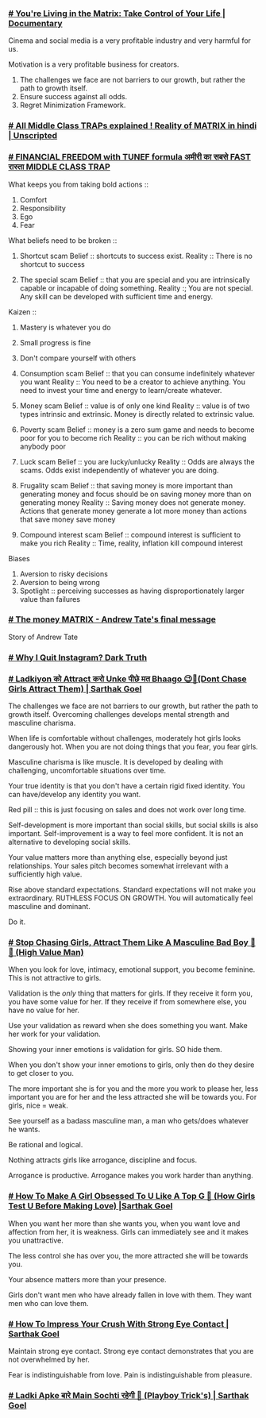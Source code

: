 ### [# You're Living in the Matrix: Take Control of Your Life | Documentary](https://www.youtube.com/watch?v=SUMjIpDXZNQ)

Cinema and social media is a very profitable industry and very harmful for us.

Motivation is a very profitable business for creators.

1. The challenges we face are not barriers to our growth, but rather the path to growth itself.
2. Ensure success against all odds.
3. Regret Minimization Framework.


### [# All Middle Class TRAPs explained ! Reality of MATRIX in hindi | Unscripted](https://www.youtube.com/watch?v=Tr3EoZVENms)


### [# FINANCIAL FREEDOM with TUNEF formula अमीरी का सबसे FAST रास्ता MIDDLE CLASS TRAP](https://youtu.be/CJKXgC2Vt9Y?feature=shared)

What keeps you from taking bold actions ::
1. Comfort
2. Responsibility
3. Ego
4. Fear


What beliefs need to be broken ::

1. Shortcut scam
Belief :: shortcuts to success exist.
Reality :: There is no shortcut to success

2. The special scam
Belief :: that you are special and you are intrinsically capable or incapable of doing something.
Reality :; You are not special. Any skill can be developed with sufficient time and energy.

Kaizen ::
1. Mastery is whatever you do
2. Small progress is fine
3. Don't compare yourself with others

3. Consumption scam
Belief :: that you can consume indefinitely whatever you want
Reality :: You need to be a creator to achieve anything. You need to invest your time and energy to learn/create whatever.

4. Money scam
Belief :: value is of only one kind
Reality :: value is of two types intrinsic and extrinsic. Money is directly related to extrinsic value.


5. Poverty scam
Belief :: money is a zero sum game and needs to become poor for you to become rich
Reality :: you can be rich without making anybody poor


6. Luck scam
Belief :: you are lucky/unlucky
Reality :: Odds are always the scams. Odds exist independently of whatever you are doing.

7. Frugality scam
Belief :: that saving money is more important than generating money and focus should be on saving money more than on generating money
Reality :: Saving money does not generate money. Actions that generate money generate a lot more money than actions that save money save money


8. Compound interest scam
Belief :: compound interest is sufficient to make you rich
Reality :: Time, reality, inflation kill compound interest



Biases

1. Aversion to risky decisions
2. Aversion to being wrong
3. Spotlight :: perceiving successes as having disproportionately larger value than failures


### [# The money MATRIX - Andrew Tate's final message](https://youtu.be/SRsmphnSkFo?feature=shared)

Story of Andrew Tate


### [# Why I Quit Instagram? Dark Truth](https://youtu.be/NJfZXB4bTWA?feature=shared)



### [# Ladkiyon को Attract करो Unke पीछे मत Bhaago 😉👠(Dont Chase Girls Attract Them) | Sarthak Goel](https://youtu.be/G2aVkReG_Bg?feature=shared)

The challenges we face are not barriers to our growth, but rather the path to growth itself. Overcoming challenges develops mental strength and masculine charisma.

When life is comfortable without challenges, moderately hot girls looks dangerously hot. When you are not doing things that you fear, you fear girls.

Masculine charisma is like muscle. It is developed by dealing with challenging, uncomfortable situations over time.

Your true identity is that you don't have a certain rigid fixed identity. You can have/develop any identity you want. 


Red pill :: this is just focusing on sales and does not work over long time.


Self-development is more important than social skills, but social skills is also important. Self-improvement is a way to feel more confident. It is not an alternative to developing social skills.

Your value matters more than anything else, especially beyond just relationships. Your sales pitch becomes somewhat irrelevant with a sufficiently high value.


Rise above standard expectations. Standard expectations will not make you extraordinary. RUTHLESS FOCUS ON GROWTH. You will automatically feel masculine and dominant.

Do it.



### [# Stop Chasing Girls, Attract Them Like A Masculine Bad Boy 🗿💯 (High Value Man)](https://www.youtube.com/watch?v=pr1G3zujBfo)

When you look for love, intimacy, emotional support, you become feminine. This is not attractive to girls.

Validation is the *only* thing that matters for girls. If they receive it form you, you have some value for her. If they receive if from somewhere else, you have no value for her.

Use your validation as reward when she does something you want. Make her work for your validation.

Showing your inner emotions is validation for girls. SO hide them.

When you don't show your inner emotions to girls, only then do they desire to get closer to you.

The more important she is for you and the more you work to please her, less important you are for her and the less attracted she will be towards you. For girls, nice = weak.

See yourself as a badass masculine man, a man who gets/does whatever he wants.

Be rational and logical.

Nothing attracts girls like arrogance, discipline and focus.

Arrogance is productive. Arrogance makes you work harder than anything.





### [# How To Make A Girl Obsessed To U Like A Top G 🤤 (How Girls Test U Before Making Love) |Sarthak Goel](https://www.youtube.com/watch?v=wcWPP9sVhgc)

When you want her more than she wants you, when you want love and affection from her, it is weakness. Girls can immediately see and it makes you unattractive.

The less control she has over you, the more attracted she will be towards you.

Your absence matters more than your presence.

Girls don't want men who have already fallen in love with them. They want men who can love them.




### [# How To Impress Your Crush With Strong Eye Contact | Sarthak Goel](https://www.youtube.com/watch?v=d6Bl-5rWv68)

Maintain strong eye contact. Strong eye contact demonstrates that you are not overwhelmed by her.

Fear is indistinguishable from love. Pain is indistinguishable from pleasure.



### [# Ladki Apke बारे Main Sochti रहेगी 🤔 (Playboy Trick's) | Sarthak Goel](https://www.youtube.com/watch?v=zgEOE1AhQME)